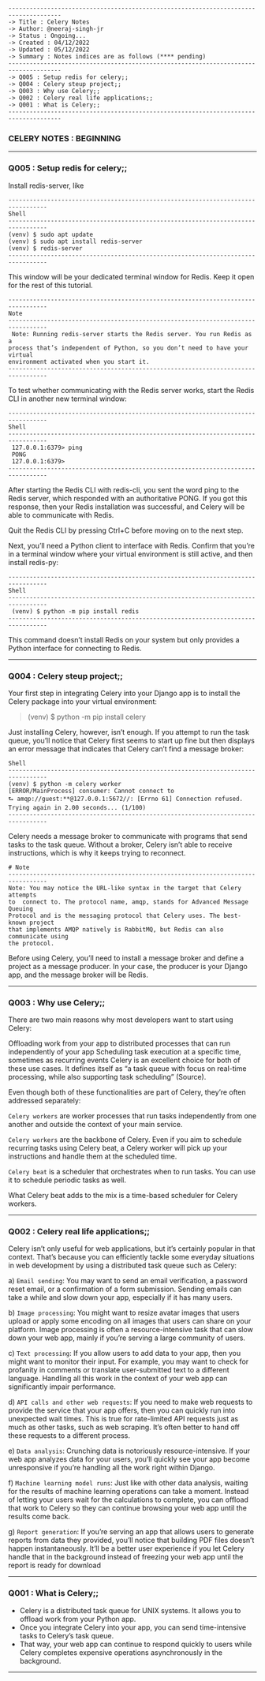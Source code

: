 ````
-------------------------------------------------------------------------------------
-> Title : Celery Notes
-> Author: @neeraj-singh-jr
-> Status : Ongoing...
-> Created : 04/12/2022
-> Updated : 05/12/2022
-> Summary : Notes indices are as follows (**** pending)
-------------------------------------------------------------------------------------
-> Q005 : Setup redis for celery;;
-> Q004 : Celery steup project;;
-> Q003 : Why use Celery;;
-> Q002 : Celery real life applications;;
-> Q001 : What is Celery;;
-------------------------------------------------------------------------------------
````

### CELERY NOTES : BEGINNING 

-------------------------------------------------------------------------------------
### Q005 : Setup redis for celery;;

Install redis-server, like

````
---------------------------------------------------------------------------------
Shell
---------------------------------------------------------------------------------
(venv) $ sudo apt update
(venv) $ sudo apt install redis-server
(venv) $ redis-server
---------------------------------------------------------------------------------
````

This window will be your dedicated terminal window for Redis. Keep it open for
the rest of this tutorial.

````
---------------------------------------------------------------------------------
Note															            
---------------------------------------------------------------------------------
 Note: Running redis-server starts the Redis server. You run Redis as a 		
process that’s independent of Python, so you don’t need to have your virtual	
environment activated when you start it.										
---------------------------------------------------------------------------------
````

To test whether communicating with the Redis server works, start the Redis CLI
in another new terminal window:
````
---------------------------------------------------------------------------------
Shell															            
---------------------------------------------------------------------------------
 127.0.0.1:6379> ping 															
 PONG 																			
 127.0.0.1:6379>																
---------------------------------------------------------------------------------
````

After starting the Redis CLI with redis-cli, you sent the word ping to the
Redis server, which responded with an authoritative PONG. If you got this
response, then your Redis installation was successful, and Celery will be
able to communicate with Redis.

Quit the Redis CLI by pressing Ctrl+C before moving on to the next step.

Next, you’ll need a Python client to interface with Redis. Confirm that you’re
in a terminal window where your virtual environment is still active, and then
install redis-py:

````
---------------------------------------------------------------------------------
Shell															            
---------------------------------------------------------------------------------
 (venv) $ python -m pip install redis 											
---------------------------------------------------------------------------------
````

This command doesn’t install Redis on your system but only provides a Python
interface for connecting to Redis.


-------------------------------------------------------------------------------------
### Q004 : Celery steup project;;

Your first step in integrating Celery into your Django app is to install the
Celery package into your virtual environment:

> (venv) $ python -m pip install celery

Just installing Celery, however, isn’t enough. If you attempt to run the task
queue, you’ll notice that Celery first seems to start up fine but then
displays an error message that indicates that Celery can’t find a message
broker:

````
Shell															            
---------------------------------------------------------------------------------
(venv) $ python -m celery worker 									            
[ERROR/MainProcess] consumer: Cannot connect to 					            
⮑ amqp://guest:**@127.0.0.1:5672//: [Errno 61] Connection refused.            
Trying again in 2.00 seconds... (1/100)							            
---------------------------------------------------------------------------------
````
Celery needs a message broker to communicate with programs that send tasks to
the task queue. Without a broker, Celery isn’t able to receive instructions,
which is why it keeps trying to reconnect.

````
# Note 																		
---------------------------------------------------------------------------------
Note: You may notice the URL-like syntax in the target that Celery attempts 
to 	connect to. The protocol name, amqp, stands for Advanced Message Queuing		
Protocol and is the messaging protocol that Celery uses. The best-known project 
that implements AMQP natively is RabbitMQ, but Redis can also communicate using 
the protocol.													
````

Before using Celery, you’ll need to install a message broker and define a
project as a message producer. In your case, the producer is your Django app,
and the message broker will be Redis.


-------------------------------------------------------------------------------------
### Q003 : Why use Celery;;

There are two main reasons why most developers want to start using Celery:

Offloading work from your app to distributed processes that can run
independently of your app Scheduling task execution at a specific time,
sometimes as recurring events Celery is an excellent choice for both of these
use cases. It defines itself as “a task queue with focus on real-time
processing, while also supporting task scheduling” (Source).

Even though both of these functionalities are part of Celery, they’re often
addressed separately:

`Celery workers` are worker processes that run tasks independently from one
another and outside the context of your main service. 

`Celery workers` are the backbone of Celery. Even if you aim to schedule
recurring tasks using Celery beat, a Celery worker will pick up your
instructions and handle them at the scheduled time. 

`Celery beat` is a scheduler that orchestrates when to run tasks. You can 
use it to schedule periodic tasks as well. 

What Celery beat adds to the mix is a time-based scheduler for Celery
workers.

-------------------------------------------------------------------------------------
### Q002 : Celery real life applications;;

Celery isn’t only useful for web applications, but it’s certainly popular in
that context. That’s because you can efficiently tackle some everyday
situations in web development by using a distributed task queue such as
Celery:

a) `Email sending`: You may want to send an email verification, a password reset
email, or a confirmation of a form submission. Sending emails can take a
while and slow down your app, especially if it has many users.

b) `Image processing`: You might want to resize avatar images that users upload
or apply some encoding on all images that users can share on your platform.
Image processing is often a resource-intensive task that can slow down your
web app, mainly if you’re serving a large community of users.

c) `Text processing`: If you allow users to add data to your app, then you might
want to monitor their input. For example, you may want to check for profanity
in comments or translate user-submitted text to a different language.
Handling all this work in the context of your web app can significantly
impair performance.

d) `API calls and other web requests`: If you need to make web requests to
provide the service that your app offers, then you can quickly run into
unexpected wait times. This is true for rate-limited API requests just as
much as other tasks, such as web scraping. It’s often better to hand off
these requests to a different process.

e) `Data analysis`: Crunching data is notoriously resource-intensive. If your
web app analyzes data for your users, you’ll quickly see your app become
unresponsive if you’re handling all the work right within Django.

f) `Machine learning model runs`: Just like with other data analysis, waiting
for the results of machine learning operations can take a moment. Instead of
letting your users wait for the calculations to complete, you can offload
that work to Celery so they can continue browsing your web app until the
results come back.

g) `Report generation`: If you’re serving an app that allows users to generate
reports from data they provided, you’ll notice that building PDF files
doesn’t happen instantaneously. It’ll be a better user experience if you let
Celery handle that in the background instead of freezing your web app until
the report is ready for download

-------------------------------------------------------------------------------------
### Q001 : What is Celery;;

- Celery is a distributed task queue for UNIX systems. It allows you to offload
work from your Python app. 
- Once you integrate Celery into your app, you can send time-intensive tasks to 
Celery’s task queue. 
- That way, your web app can continue to respond quickly to users while Celery 
completes expensive operations asynchronously in the background.

-------------------------------------------------------------------------------------